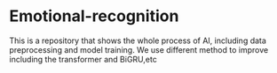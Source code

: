 # Emotional-recognition
This is a repository that shows the whole process of AI, including data preprocessing and model training. We use different method to improve including the transformer and BiGRU,etc
